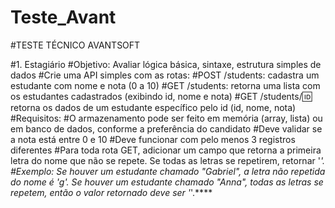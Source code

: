 # Teste_Avant

#TESTE TÉCNICO AVANTSOFT

#1. Estagiário
#Objetivo: Avaliar lógica básica, sintaxe, estrutura simples de dados
#Crie uma API simples com as rotas:
#POST /students: cadastra um estudante com nome e nota (0 a 10)
#GET /students: retorna uma lista com os estudantes cadastrados (exibindo id, nome e nota)
#GET /students/:id: retorna os dados de um estudante específico pelo id (id, nome, nota)
#Requisitos:
#O armazenamento pode ser feito em memória (array, lista) ou em banco de dados, conforme a preferência do candidato
#Deve validar se a nota está entre 0 e 10
#Deve funcionar com pelo menos 3 registros diferentes
#Para toda rota GET, adicionar um campo que retorna a primeira letra do nome que não se repete. Se todas as letras se repetirem, retornar '_'.
​​#Exemplo: Se houver um estudante chamado "Gabriel", a letra não repetida do nome é 'g'. Se houver um estudante chamado "Anna", todas as letras se repetem, então o valor retornado deve ser '_'.****

